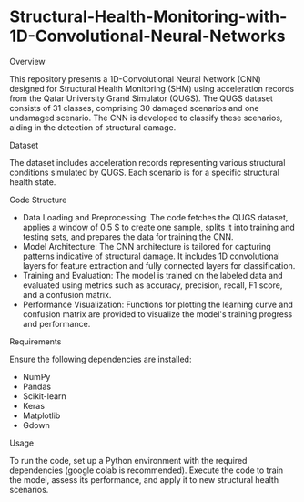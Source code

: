 # Structural-Health-Monitoring-with-1D-Convolutional-Neural-Networks

Overview

This repository presents a 1D-Convolutional Neural Network (CNN) designed for Structural Health Monitoring (SHM) using acceleration records from the Qatar University Grand Simulator (QUGS). The QUGS dataset consists of 31 classes, comprising 30 damaged scenarios and one undamaged scenario. The CNN is developed to classify these scenarios, aiding in the detection of structural damage.

Dataset

The dataset includes acceleration records representing various structural conditions simulated by QUGS. Each scenario is for a specific structural health state.

Code Structure

- Data Loading and Preprocessing: The code fetches the QUGS dataset, applies a window of 0.5 S to create one sample, splits it into training and testing sets, and prepares the data for training the CNN.
- Model Architecture: The CNN architecture is tailored for capturing patterns indicative of structural damage. It includes 1D convolutional layers for feature extraction and fully connected layers for classification.
- Training and Evaluation: The model is trained on the labeled data and evaluated using metrics such as accuracy, precision, recall, F1 score, and a confusion matrix.
- Performance Visualization: Functions for plotting the learning curve and confusion matrix are provided to visualize the model's training progress and performance.

Requirements

Ensure the following dependencies are installed:

- NumPy
- Pandas
- Scikit-learn
- Keras
- Matplotlib
- Gdown

Usage

To run the code, set up a Python environment with the required dependencies (google colab is recommended). Execute the code to train the model, assess its performance, and apply it to new structural health scenarios.
